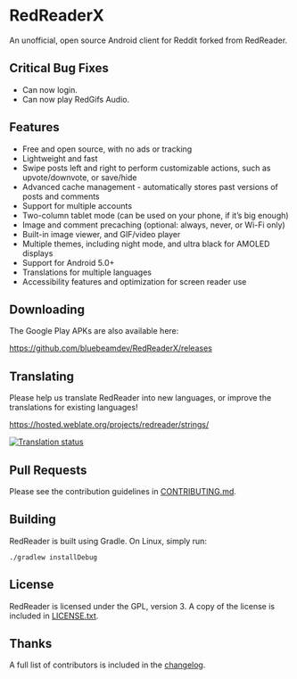 RedReaderX
=========

An unofficial, open source Android client for Reddit forked from RedReader.

Critical Bug Fixes 
--------

* Can now login.
* Can now play RedGifs Audio.

Features
--------

* Free and open source, with no ads or tracking
* Lightweight and fast
* Swipe posts left and right to perform customizable actions, such as
    upvote/downvote, or save/hide
* Advanced cache management - automatically stores past versions of posts and
    comments
* Support for multiple accounts
* Two-column tablet mode (can be used on your phone, if it’s big enough)
* Image and comment precaching (optional: always, never, or Wi-Fi only)
* Built-in image viewer, and GIF/video player
* Multiple themes, including night mode, and ultra black for AMOLED displays
* Support for Android 5.0+
* Translations for multiple languages
* Accessibility features and optimization for screen reader use


Downloading
-----------

The Google Play APKs are also available here:

https://github.com/bluebeamdev/RedReaderX/releases


Translating
-----------

Please help us translate RedReader into new languages, or improve the
translations for existing languages!

https://hosted.weblate.org/projects/redreader/strings/

[![Translation status](https://hosted.weblate.org/widgets/redreader/-/287x66-grey.png)](https://hosted.weblate.org/engage/redreader/?utm_source=widget)


Pull Requests
-------------

Please see the contribution guidelines in
 [CONTRIBUTING.md](CONTRIBUTING.md). 


Building
--------

RedReader is built using Gradle. On Linux, simply run:

    ./gradlew installDebug


License
-------

RedReader is licensed under the GPL, version 3. A copy of the license is
included in [LICENSE.txt](LICENSE.txt).


Thanks
------

A full list of contributors is included in the [changelog](src/main/assets/changelog.txt).
